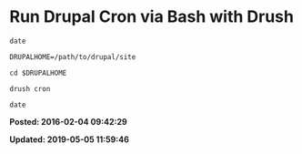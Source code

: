 # Run Drupal Cron via Bash with Drush

```
date

DRUPALHOME=/path/to/drupal/site

cd $DRUPALHOME

drush cron

date
```


**Posted: 2016-02-04 09:42:29** 

**Updated: 2019-05-05 11:59:46** 



